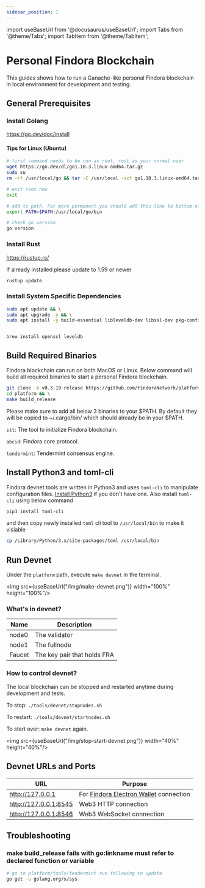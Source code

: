 ```yaml
---
sidebar_position: 1
---
```


import useBaseUrl from '@docusaurus/useBaseUrl';
import Tabs from '@theme/Tabs';
import TabItem from '@theme/TabItem';

# Personal Findora Blockchain

This guides shows how to run a Ganache-like personal Findora blockchain in local environment for development and testing.

## General Prerequisites

### Install Golang
https://go.dev/doc/install

#### Tips for Linux (Ubuntu)
```bash
# first command needs to be run as root, rest as your normal user
wget https://go.dev/dl/go1.18.3.linux-amd64.tar.gz
sudo su
rm -rf /usr/local/go && tar -C /usr/local -xzf go1.18.3.linux-amd64.tar.gz

# exit root now
exit

# add to path. For more permanent you should add this line to bottom of your ~/.profile
export PATH=$PATH:/usr/local/go/bin

# check go version
go version
```

### Install Rust
https://rustup.rs/

If already installed please update to 1.59 or newer
```bash
rustup update
```


### Install System Specific Dependencies

<Tabs>
  <TabItem value="Ubuntu" label="Ubuntu" default>

```bash
sudo apt update && \
sudo apt upgrade -y && \
sudo apt install -y build-essential libleveldb-dev libssl-dev pkg-config clang libclang-dev librocksdb-dev
```

  </TabItem>
  <TabItem value="Mac" label="Mac">

```

brew install openssl leveldb

```

  </TabItem>
</Tabs>


## Build Required Binaries

Findora blockchain can run on both MacOS or Linux. Below command will build all required binaries to start a personal Findora blockchain. 

```bash
git clone -b v0.3.19-release https://github.com/FindoraNetwork/platform && \
cd platform && \
make build_release
```

Please make sure to add all below 3 binaries to your $PATH. By default they will be copied to ~/.cargo/bin/ which should already be in your $PATH.

`stt`: The tool to initialize Findora blockchain.

`abcid`: Findora core protocol.

`tendermint`: Tendermint consensus engine.


## Install Python3 and toml-cli

Findora devnet tools are written in Python3 and uses `toml-cli` to manipulate configuration files. [Install Python3](https://www.python.org/downloads/) if you don't have one. Also install `toml-cli` using below command
```bash
pip3 install toml-cli
```
and then copy newly installed `toml` cli tool to `/usr/local/bin` to make it visiable
```bash
cp /Library/Python/3.x/site-packages/toml /usr/local/bin
```


## Run Devnet

Under the `platform` path, execute `make devnet` in the terminal.

<img src={useBaseUrl("/img/make-devnet.png")} width="100%" height="100%"/>

### What's in devnet?

Name | Description
--- | ---
node0 | The validator
node1 | The fullnode
Faucet | The key pair that holds FRA

### How to control devnet?
The local blockchain can be stopped and restarted anytime during development and tests.

To stop: `./tools/devnet/stopnodes.sh`

To restart: `./tools/devnet/startnodes.sh`

To start over: `make devnet` again.

<img src={useBaseUrl("/img/stop-start-devnet.png")} width="40%" height="40%"/>


## Devnet URLs and Ports

URL | Purpose
--- | ---
http://127.0.0.1 | For [Findora Electron Wallet](https://wallet.findora.org/) connection
http://127.0.0.1:8545 | Web3 HTTP connection
http://127.0.0.1:8546 | Web3 WebSocket connection


## Troubleshooting

### make build_release fails with go:linkname must refer to declared function or variable

```bash title="Update your golang.org/x/sys"
# go to platform/tools/tendermint run following to update
go get -u golang.org/x/sys